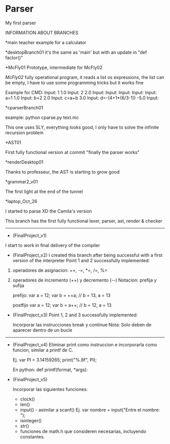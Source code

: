 # Parser
My first parser

INFORMATION ABOUT BRANCHES

*main
teacher example for a calculator

*desktopBranch01
it's the same as 'main' but with an update in "def factor()"

*McFly01
Prototype, intermediate for McFly02

*McFly02*
fully operational program, it reads a list os expressions, the list can be empty, I have to use some programming tricks but it works fine

Example for CMD:
Input: 1
1.0
Input: 2
2.0
Input:
Input:
Input:
Input:
Input: a=1
1.0
Input: b=2
2.0
Input: c=a+b
3.0
Input: d=-(4+1*(6/3-1))
-5.0
Input:

*cparserBranch01

example: python cparse.py text.mc

This one uses SLY, everything looks good, I only have to solve the infinite recursion problem

*AST01

First fully functional version at commit "finally the parser works"

*renderDesktop01

Thanks to professeur, the AST is starting to grow good

*grammar2_v01

The first light at the end of the tunnel

*laptop_Oct_26

I started to parse XD the Camila's version

This branch has the first fully functional lexer, parser, ast, render & checker
______________

* (FinalProject_v1)

I start to work in final delivery of the compiler

* (FinalProject_v2)
I created this branch after being successful with a first version of the interpreter
Point 1 and 2 successfully implemented:

1. operadores de asignacion: 
  +=, -=, *=, /=, %=

2. operadores de incremento (++) y decremento (--)
   Notacion: prefija y sufija

   prefijo:  var a = 12;
            var b = ++a;    // b = 13, a = 13

   postfijo  var a = 12;
             var b = a++;   // b = 12, a = 13 

* (FinalProject_v3)
Point 1, 2 and 3 successfully implemented:

    Incorporar las instrucciones break y continue
   Nota: Solo deben de aparecer dentro de un bucle
   
______________

* (FinalProject_v4)
Eliminar print como instruccion e incorporarla como funcion, similar
   a printf de C.

   Ej.  var PI = 3.14159265;
        print("%.8f", PI);

   En python: def printf(format, *args):
   
* (FinalProject_v5)
  
  Incorporar las siguientes funciones:
   - clock()
   - len()
   - input()  - asimilar a scanf()  Ej. var nombre = input("Entre el nombre: ");
   - isinteger()
   - str()
   - funciones de math.h que consideren necesarias, incluyendo constantes.
